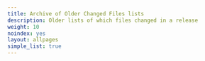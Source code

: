 ```yaml
---
title: Archive of Older Changed Files lists 
description: Older lists of which files changed in a release
weight: 10
noindex: yes
layout: allpages
simple_list: true
---
```


